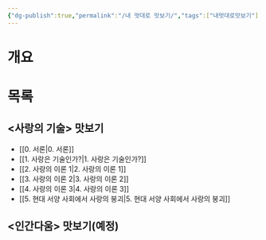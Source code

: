 ```yaml
---
{"dg-publish":true,"permalink":"/내 멋대로 맛보기/","tags":["내멋대로맛보기"],"noteIcon":"","created":"2024-02-08T15:27:29.404+09:00","updated":"2024-02-08T15:53:46.545+09:00"}
---
```


# 개요

# 목록
## <사랑의 기술> 맛보기
+ [[0. 서론\|0. 서론]]
+ [[1. 사랑은 기술인가?\|1. 사랑은 기술인가?]]
+ [[2. 사랑의 이론 1\|2. 사랑의 이론 1]]
+ [[3. 사랑의 이론 2\|3. 사랑의 이론 2]]
+ [[4. 사랑의 이론 3\|4. 사랑의 이론 3]]
+ [[5. 현대 서양 사회에서 사랑의 붕괴\|5. 현대 서양 사회에서 사랑의 붕괴]]

## <인간다움> 맛보기(예정)